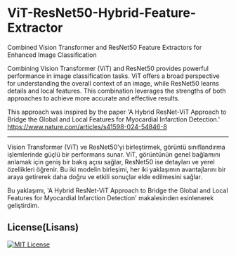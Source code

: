 # ViT-ResNet50-Hybrid-Feature-Extractor
Combined Vision Transformer and ResNet50 Feature Extractors for Enhanced Image Classification


Combining Vision Transformer (ViT) and ResNet50 provides powerful performance in image classification tasks. ViT offers a broad perspective for understanding the overall context of an image, while ResNet50 learns details and local features. This combination leverages the strengths of both approaches to achieve more accurate and effective results.

This approach was inspired by the paper 'A Hybrid ResNet-ViT Approach to Bridge the Global and Local Features for Myocardial Infarction Detection.'
https://www.nature.com/articles/s41598-024-54846-8

---------------------------------------------------------

Vision Transformer (ViT) ve ResNet50'yi birleştirmek, görüntü sınıflandırma işlemlerinde güçlü bir performans sunar. ViT, görüntünün genel bağlamını anlamak için geniş bir bakış açısı sağlar, ResNet50 ise detayları ve yerel özellikleri öğrenir. Bu iki modelin birleşimi, her iki yaklaşımın avantajlarını bir araya getirerek daha doğru ve etkili sonuçlar elde edilmesini sağlar.

Bu yaklaşımı, 'A Hybrid ResNet-ViT Approach to Bridge the Global and Local Features for Myocardial Infarction Detection' makalesinden esinlenerek geliştirdim.



## License(Lisans)
[![MIT License](https://img.shields.io/badge/License-MIT-green.svg)](https://choosealicense.com/licenses/mit/)
